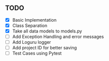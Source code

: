 ## TODO

- [X] Basic Implementation
- [X] Class Separation
- [X] Take all data models to models.py
- [ ] Add Exception Handling and error messages
- [ ] Add Loguru logger
- [ ] Add project ID for better saving
- [ ] Test Cases using Pytest